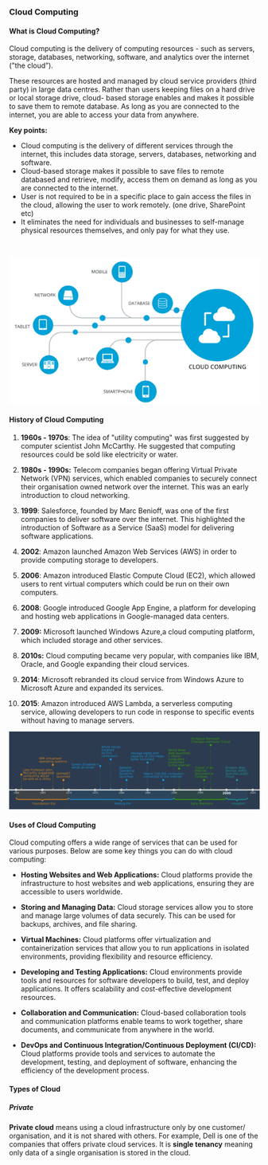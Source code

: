 
### Cloud Computing

#### What is Cloud Computing? 

Cloud computing is the delivery of computing resources - such as servers, storage, databases, networking, software, and analytics over the internet (”the cloud”). 

These resources are hosted and managed by cloud service providers (third party) in large data centres. Rather than users keeping files on a hard drive or local storage drive, cloud- based storage enables and makes it possible to save them to remote database. As long as you are connected to the internet,  you are able to access your data from anywhere.

**Key points:** 

- Cloud computing is the delivery of different services through the internet, this includes data storage, servers, databases, networking and software.
- Cloud-based storage makes it possible to save files to remote databased and retrieve, modify, access them on demand as long as you are connected to the internet.
- User is not required to be in a specific place to gain access the files in the cloud, allowing the user to work remotely. (one drive, SharePoint etc)
- It eliminates the need for individuals and businesses to self-manage physical resources themselves, and only pay for what they use.
<br>

![cloud_computing_diagram.png](cloud_computing_diagram.png)

#### History of Cloud Computing 

1) **1960s - 1970s**: The idea of "utility computing" was first suggested by computer scientist John McCarthy. He suggested that computing resources could be sold like electricity or water.

<lb>

2) **1980s - 1990s:** Telecom companies began offering Virtual Private Network (VPN) services, which enabled companies to securely connect their organisation owned network over the internet. This was an early introduction to cloud networking.

<lb>

3) **1999**: Salesforce, founded by Marc Benioff, was one of the first companies to deliver software over the internet. This highlighted the introduction of Software as a Service (SaaS) model for delivering software applications.

<lb>

4) **2002**: Amazon launched Amazon Web Services (AWS) in order to provide computing storage to developers.

<lb>

5) **2006**: Amazon introduced Elastic Compute Cloud (EC2), which allowed users to rent virtual computers which could be run on their own computers. 

<lb>

6) **2008**: Google introduced Google App Engine, a platform for developing and hosting web applications in Google-managed data centers.

<lb>

7) **2009:** Microsoft launched Windows Azure,a cloud computing platform, which included storage and other services.

<lb>

8) **2010s:** Cloud computing became very popular, with companies like IBM, Oracle, and Google expanding their cloud services. 

<lb>

9) **2014**: Microsoft rebranded its cloud service from Windows Azure to Microsoft Azure and expanded its services.

<lb>

10) **2015**: Amazon introduced AWS Lambda, a serverless computing service, allowing developers to run code in response to specific events without having to manage servers.

<lb>

![history_of_cloud_computing.png](history_of_cloud_computing.png)

#### Uses of Cloud Computing 
Cloud computing offers a wide range of services that can be used for various purposes. Below are some key things you can do with cloud computing: 

- **Hosting Websites and Web Applications:**
Cloud platforms provide the infrastructure to host websites and web applications, ensuring they are accessible to users worldwide.

<lb> 

- **Storing and Managing Data:** Cloud storage services allow you to store and manage large volumes of data securely. This can be used for backups, archives, and file sharing.

<lb> 

- **Virtual Machines:** Cloud platforms offer virtualization and containerization services that allow you to run applications in isolated environments, providing flexibility and resource efficiency.

<lb> 

 - **Developing and Testing Applications:** Cloud environments provide tools and resources for software developers to build, test, and deploy applications. It offers scalability and cost-effective development resources.

<lb> 

- **Collaboration and Communication:** Cloud-based collaboration tools and communication platforms enable teams to work together, share documents, and communicate from anywhere in the world.

<lb> 

- **DevOps and Continuous Integration/Continuous Deployment (CI/CD):** Cloud platforms provide tools and services to automate the development, testing, and deployment of software, enhancing the efficiency of the development process.

#### Types of Cloud 
##### Private 
**Private cloud** means using a cloud infrastructure only by one customer/ organisation, and it is not shared with others. For example, Dell is one of the companies that offers private cloud services.
It is **single tenancy** meaning only data of a single organisation is stored in the cloud.

